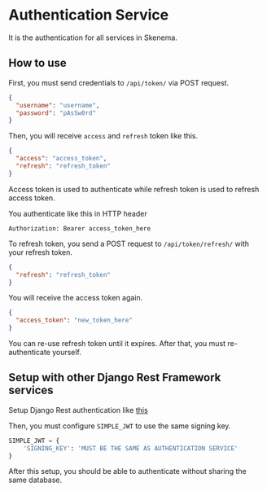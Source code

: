 # Authentication Service

It is the authentication for all services in Skenema.

## How to use

First, you must send credentials to `/api/token/` via POST request.

```json
{
  "username": "username",
  "password": "pAsSw0rd"
}
```

Then, you will receive `access` and `refresh` token like this.

```json
{
  "access": "access_token",
  "refresh": "refresh_token"
}
```

Access token is used to authenticate while refresh token is used to refresh access token.


You authenticate like this in HTTP header

```text
Authorization: Bearer access_token_here
```

To refresh token, you send a POST request to `/api/token/refresh/` with your refresh token.

```json
{
  "refresh": "refresh_token"
}
```
You will receive the access token again.

```json
{
  "access_token": "new_token_here"
}
```
You can re-use refresh token until it expires. After that, you must re-authenticate yourself.


## Setup with other Django Rest Framework services

Setup Django Rest authentication like [this](https://django-rest-framework-simplejwt.readthedocs.io/en/latest/stateless_user_authentication.html)

Then, you must configure `SIMPLE_JWT` to use the same signing key.

```python
SIMPLE_JWT = {
    'SIGNING_KEY': 'MUST BE THE SAME AS AUTHENTICATION SERVICE'
}
```

After this setup, you should be able to authenticate without sharing the same database.